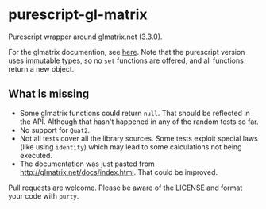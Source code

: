 # purescript-gl-matrix

Purescript wrapper around glmatrix.net (3.3.0).

For the glmatrix documention, see [here](http://glmatrix.net/docs/). Note that the purescript version uses immutable types, so no `set` functions are offered, and all functions return a new object.

## What is missing

* Some glmatrix functions could return `null`. That should be reflected in the API. Although that hasn't happened in any of the random tests so far.
* No support for `Quat2`.
* Not all tests cover all the library sources. Some tests exploit special laws (like using `identity`) which may lead to some calculations not being executed.
* The documentation was just pasted from <http://glmatrix.net/docs/index.html>. That could be improved.

Pull requests are welcome. Please be aware of the LICENSE and format your code with `purty`.
